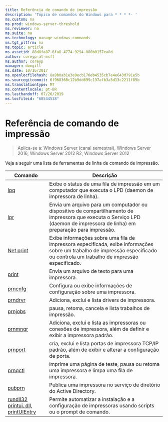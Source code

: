 ```yaml
---
title: Referência de comando de impressão
description: 'Tópico de comandos do Windows para * * * *- '
ms.custom: na
ms.prod: windows-server-threshold
ms.reviewer: na
ms.suite: na
ms.technology: manage-windows-commands
ms.tgt_pltfrm: na
ms.topic: article
ms.assetid: 88d8fa87-6fa8-4774-9294-080b0157ea8d
author: coreyp-at-msft
ms.author: coreyp
manager: dongill
ms.date: 10/16/2017
ms.openlocfilehash: 8a9b0ab1e3e9ecb170eb4535cb7e4e643d791e5b
ms.sourcegitcommit: 6f968368c12b9dd699c197afb3a3d13c2211f85b
ms.translationtype: MT
ms.contentlocale: pt-BR
ms.lasthandoff: 07/26/2019
ms.locfileid: "68544538"
---
```

# <a name="print-command-reference"></a>Referência de comando de impressão

>Aplica-se a: Windows Server (canal semestral), Windows Server 2016, Windows Server 2012 R2, Windows Server 2012

Veja a seguir uma lista de ferramentas de linha de comando de impressão.

|                         Comando                          |                                                                Descrição                                                                 |
|----------------------------------------------------------|--------------------------------------------------------------------------------------------------------------------------------------------|
|                       [lpq](lpq.md)                       |                           Exibe o status de uma fila de impressão em um computador que executa o LPD (daemon de impressora de linha).                            |
|                      [lpr](lpr.md)                       |      Envia um arquivo para um computador ou dispositivo de compartilhamento de impressora que executa o Serviço LPD (daemon de impressora de linha) em preparação para impressão.       |
|                [Net print](net-print.md)                 | Exibe informações sobre uma fila de impressora especificada, exibe informações sobre um trabalho de impressão especificado ou controla um trabalho de impressão especificado. |
|                    [print](print.md)                     |                                                      Envia um arquivo de texto para uma impressora.                                                       |
|                  [prncnfg](prncnfg.md)                   |                                     Configura ou exibe informações de configuração sobre uma impressora.                                      |
|                  [prndrvr](prndrvr.md)                   |                                                 Adiciona, exclui e lista drivers de impressora.                                                  |
|                  [prnjobs](prnjobs.md)                   |                                              pausa, retoma, cancela e lista trabalhos de impressão.                                               |
|                  [prnmngr](prnmngr.md)                   |            Adiciona, exclui e lista as impressoras ou conexões de impressora, além de definir e exibir a impressora padrão.            |
|                  [prnport](prnport.md)                   |           cria, exclui e lista portas de impressora TCP/IP padrão, além de exibir e alterar a configuração de porta.            |
|                  [prnqctl](prnqctl.md)                   |                                imprime uma página de teste, pausa ou retoma uma impressora e limpa uma fila de impressora.                                |
|                   [pubprn](pubprn.md)                    |                                       Publica uma impressora no serviço de diretório do Active Directory.                                       |
| [rundll32 printui. dll, printUIEntry](rundll32-printui.md) |                Permite automatizar a instalação e a configuração de impressoras usando scripts ou o prompt de comando.                 |

